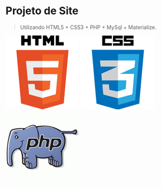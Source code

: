 
# Projeto de Site
> Utilizando HTML5 + CSS3 + PHP + MySql + Materialize.

![](https://github.com/Thiagosilvajesus/CRUDPHP/blob/master/img/HTML5.png)
![](https://github.com/Thiagosilvajesus/CRUDPHP/blob/master/img/CSS3.png)
![](https://github.com/Thiagosilvajesus/CRUDPHP/blob/master/img/php.gif)
